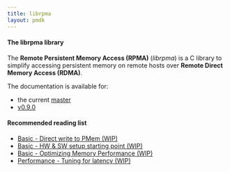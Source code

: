 ```yaml
---
title: librpma
layout: pmdk
---
```


#### The librpma library

The **Remote Persistent Memory Access (RPMA)** (*librpma*) is a C library
to simplify accessing persistent memory on remote hosts over
**Remote Direct Memory Access (RDMA)**.

The documentation is available for:

* the current [master](./manpages/master/librpma.7.html)
* [v0.9.0](./manpages/v0.9.0/librpma.7.html)

#### Recommended reading list

* [Basic - Direct write to PMem (WIP)](./documentation/basic-direct-write-to-pmem.html)
* [Basic - HW & SW setup starting point (WIP)](./documentation/basic-hw_sw_setup_starting_point.html)
* [Basic - Optimizing Memory Performance (WIP)](./documentation/basic-reqs-optimizing-memory-performance.html)
* [Performance - Tuning for latency (WIP)](./documentation/perf-tuning-latency.html)
